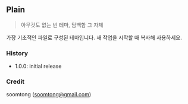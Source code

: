 ## Plain

> 아무것도 없는 빈 테마, 담백함 그 자체

가장 기초적인 파일로 구성된 테마입니다. 새 작업을 시작할 때 복사해 사용하세요.

### History

- 1.0.0: initial release

### Credit

soomtong (soomtong@gmail.com)